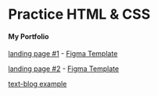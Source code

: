 # Practice HTML & CSS

#### My Portfolio
[landing page #1](https://keystas.github.io/portfolio/landing-1/) - [Figma Template](https://www.figma.com/file/mPoZSjSmEwP1kSLbHmwzPA/landing-1)  

[landing page #2](https://keystas.github.io/portfolio/landing-2/) - [Figma Template](https://www.figma.com/file/73Nv4p307ZJWRHE4hChMN3/landing-2) 

[text-blog example](https://keystas.github.io/portfolio/easy_blog/)


